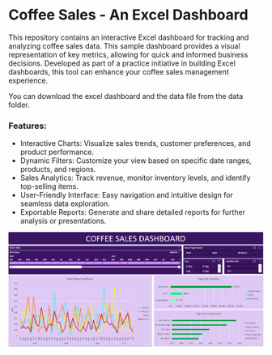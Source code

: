 # Coffee Sales - An Excel Dashboard

This repository contains an interactive Excel dashboard for tracking and analyzing coffee sales data. This sample dashboard provides a visual representation of key metrics, allowing for quick and informed business decisions. Developed as part of a practice initiative in building Excel dashboards, this tool can enhance your coffee sales management experience. 

You can download the excel dashboard and the data file from the data folder.

### Features:

- Interactive Charts: Visualize sales trends, customer preferences, and product performance.
- Dynamic Filters: Customize your view based on specific date ranges, products, and regions.
- Sales Analytics: Track revenue, monitor inventory levels, and identify top-selling items.
- User-Friendly Interface: Easy navigation and intuitive design for seamless data exploration.
- Exportable Reports: Generate and share detailed reports for further analysis or presentations.

 ![csdb](https://github.com/pushpakGD/coffee_sales_dashboard/blob/main/images/csdb.png)
